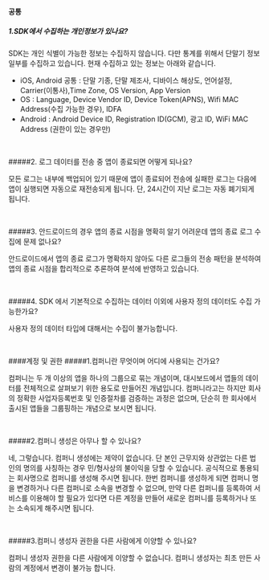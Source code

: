 #### 공통
##### 1.SDK에서 수집하는 개인정보가 있나요?
 

SDK는 개인 식별이 가능한 정보는 수집하지 않습니다. 다만 통계를 위해서 단말기 정보 일부를 수집하고 있습니다.
현재 수집하고 있는 정보는 아래와 같습니다.
* iOS, Android 공통 : 단말 기종, 단말 제조사, 디바이스 해상도, 언어설정, Carrier(이통사),Time Zone, OS Version, App Version 
* OS : Language, Device Vendor ID, Device Token(APNS), Wifi MAC Address(수집 가능한 경우), IDFA
* Android : Android Device ID, Registration ID(GCM), 광고 ID, WiFi MAC Address (권한이 있는 경우만) 

<BR>


#####2. 로그 데이터를 전송 중 앱이 종료되면 어떻게 되나요?

모든 로그는 내부에 백업되어 있기 때문에 앱이 종료되어 전송에 실패한 로그는 다음에 앱이 실행되면 자동으로
재전송되게 됩니다. 단, 24시간이 지난 로그는 자동 폐기되게 됩니다.


<BR>

#####3. 안드로이드의 경우 앱의 종료 시점을 명확히 알기 어려운데 앱의 종료 로그 수집에 문제 없나요?

안드로이드에서 앱의 종료 로그가 명확하지 않아도 다른 로그들의 전송 패턴을 분석하여 앱의 종료 시점을 합리적으로 추론하여 분석에 반영하고 있습니다.

<BR>

#####4. SDK 에서 기본적으로 수집하는 데이터 이외에 사용자 정의 데이터도 수집 가능한가요?

사용자 정의 데이터 타입에 대해서는 수집이 불가능합니다.

<BR>


####계정 및 권한
#####1.컴퍼니란 무엇이며 어디에 사용되는 건가요?

컴퍼니는 두 개 이상의 앱을 하나의 그룹으로 묶는 개념이며, 대시보드에서 앱들의 데이터를 전체적으로 살펴보기 위한 용도로 만들어진 개념입니다. 컴퍼니라고는 하지만 회사의 정확한 사업자등록번호 및 인증절차를 검증하는 과정은 없으며, 단순히 한 회사에서 출시된 앱들을 그룹핑하는 개념으로 보시면 됩니다.


<BR>


#####2.컴퍼니 생성은 아무나 할 수 있나요?

네, 그렇습니다. 컴퍼니 생성에는 제약이 없습니다. 단 본인 근무지와 상관없는 다른 법인의 명의를 사칭하는 경우 민/형사상의 불이익을 당할 수 있습니다. 공식적으로 통용되는 회사명으로 컴퍼니를 생성해 주시면 됩니다.
한번 컴퍼니를 생성하게 되면 컴퍼니 명을 변경하거나 다른 컴퍼니로 소속을 변경할 수 없으며, 만약 다른 컴퍼니를 등록하여 서비스를 이용해야 할 필요가 있다면 다른 계정을 만들어 새로운 컴퍼니를 등록하거나 또는 소속되게 해주시면 됩니다.

<BR>

#####3.컴퍼니 생성자 권한을 다른 사람에게 이양할 수 있나요?


컴퍼니 생성자 권한을 다른 사람에게 이양할 수 없습니다. 컴퍼니 생성자는 최초 만든 사람의 계정에서 변경이 불가능 합니다.

<BR>

